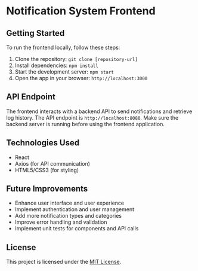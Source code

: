 # Notification System Frontend

## Getting Started

To run the frontend locally, follow these steps:

1. Clone the repository: `git clone [repository-url]`
2. Install dependencies: `npm install`
3. Start the development server: `npm start`
4. Open the app in your browser: `http://localhost:3000`

## API Endpoint

The frontend interacts with a backend API to send notifications and retrieve log history. The API endpoint is `http://localhost:8080`. Make sure the backend server is running before using the frontend application.

## Technologies Used

- React
- Axios (for API communication)
- HTML5/CSS3 (for styling)

## Future Improvements

- Enhance user interface and user experience
- Implement authentication and user management
- Add more notification types and categories
- Improve error handling and validation
- Implement unit tests for components and API calls

## License

This project is licensed under the [MIT License](LICENSE).
